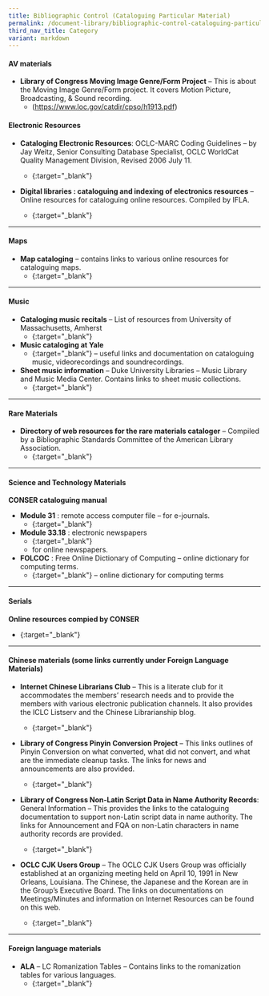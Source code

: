 ```yaml
---
title: Bibliographic Control (Cataloguing Particular Material)
permalink: /document-library/bibliographic-control-cataloguing-particular-material/
third_nav_title: Category
variant: markdown
---
```

#### **AV materials**
- **Library of Congress Moving Image Genre/Form Project** – This is about the Moving Image Genre/Form project. It covers Motion Picture, Broadcasting, &amp; Sound recording.
	- (https://www.loc.gov/catdir/cpso/h1913.pdf)

#### **Electronic Resources**
- **Cataloging Electronic Resources**: OCLC-MARC Coding Guidelines – by Jay Weitz, Senior Consulting Database Specialist, OCLC WorldCat Quality Management Division, Revised 2006 July 11.
	- {:target="_blank"}

- **Digital libraries : cataloguing and indexing of  electronics resources** – Online resources for cataloguing online resources. Compiled by IFLA.
	- {:target="_blank"}

<hr>

#### **Maps**
- **Map cataloging** – contains links to various online resources for cataloguing maps.
	- {:target="_blank"}

<hr>

#### **Music**
- **Cataloging music recitals** – List of resources from University of Massachusetts, Amherst
	- {:target="_blank"}
- **Music cataloging at Yale**
	- {:target="_blank"}
	– useful links and documentation on cataloguing music, videorecordings and soundrecordings.
- **Sheet music information** – Duke University Libraries – Music Library and Music Media Center. Contains links to sheet music collections.
	- {:target="_blank"}

<hr>

#### **Rare Materials**
- **Directory of web resources for the rare materials cataloger** – Compiled by a Bibliographic Standards Committee of the American Library Association.
	- {:target="_blank"}

<hr>

#### **Science and Technology Materials**
**CONSER cataloguing manual**
- **Module 31** : remote access computer file – for e-journals.
	- {:target="_blank"}
- **Module 33.18** : electronic newspapers
	- {:target="_blank"}
	- for online newspapers.
- **FOLCOC** : Free Online Dictionary of Computing – online dictionary for computing terms.
	- {:target="_blank"}
	– online dictionary for computing terms

<hr>

#### **Serials**
**Online resources compied by CONSER**
- {:target="_blank"}

<hr>

#### **Chinese materials (some links currently under Foreign Language Materials)**
- **Internet Chinese Librarians Club** – This is a literate club for it accommodates the members’ research needs and to provide the members with various electronic publication channels. It also provides the ICLC Listserv and the Chinese Librarianship blog.
	- {:target="_blank"}
- **Library of Congress Pinyin Conversion Project** – This links outlines of Pinyin Conversion on what converted, what did not convert, and what are the immediate cleanup tasks. The links for news and announcements are also provided.
	- {:target="_blank"}
- **Library of Congress Non-Latin Script Data in Name Authority Records**: General Information – This provides the links to the cataloguing documentation to support non-Latin script data in name authority. The links for Announcement and FQA on non-Latin characters in name authority records are provided.
	- {:target="_blank"}
	
- **OCLC CJK Users Group** – The OCLC CJK Users Group was officially established at an organizing meeting held on April 10, 1991 in New Orleans, Louisiana. The Chinese, the Japanese and the Korean are in the Group’s Executive Board. The links on documentations on Meetings/Minutes and information on Internet Resources can be found on this web.
	- {:target="_blank"}

<hr>

#### **Foreign language materials**
- **ALA** – LC Romanization Tables – Contains links to the romanization tables for various languages.
	- {:target="_blank"}